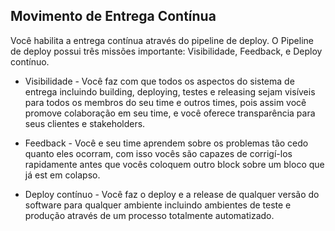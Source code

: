 ## Movimento de Entrega Contínua


Você habilita a entrega contínua através do pipeline de deploy. O Pipeline de deploy possui três missões importante: Visibilidade, Feedback, e Deploy contínuo.


- Visibilidade - Você faz com que todos os aspectos do sistema de entrega incluindo building, deploying, testes e releasing sejam visíveis para todos os membros do seu time e outros times, pois assim você promove colaboração em seu time, e você oferece transparência para seus clientes e stakeholders.


- Feedback - Você e seu time aprendem sobre os problemas tão cedo quanto eles ocorram, com isso vocês são capazes de corrigí-los rapidamente antes que vocês coloquem outro block sobre um bloco que já est em colapso.


- Deploy contínuo - Você faz o deploy e a release de qualquer versão do software para qualquer ambiente incluindo ambientes de teste e produção através de um processo totalmente automatizado.
